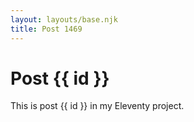 ```yaml
---
layout: layouts/base.njk
title: Post 1469
---
```


# Post {{ id }}

This is post {{ id }} in my Eleventy project.
